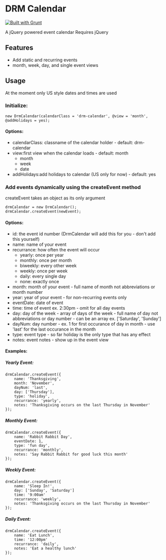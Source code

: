 # DRM Calendar

[![Built with Grunt](https://cdn.gruntjs.com/builtwith.png)](http://gruntjs.com/)

A jQuery powered event calendar
Requires jQuery

## Features

+ Add static and recurring events
+ month, week, day, and single event views

## Usage

At the moment only US style dates and times are used

### Initialize:

    new DrmCalendar(calendarClass = 'drm-calendar', @view = 'month', @addHolidays = yes);

#### Options:

+ calendarClass: classname of the calendar holder - default: drm-calendar
+ view:first view when the calendar loads - default: month
    * month
    * week
    * date
+ addHolidays:add holidays to calendar (US only for now) - default: yes

### Add events dynamically using the createEvent method
createEvent takes an object as its only argument

    drmCalendar = new DrmCalendar();
    drmCalendar.createEvent(newEvent);

#### Options:

+ id: the event id number (DrmCalendar will add this for you - don't add this yourself)
+ name: name of your event
+ recurrance: how often the event will occur
    * yearly: once per year
    * monthly: once per month
    * biweekly: every other week
    * weekly: once per week
    * daily: every single day
    * none: exactly once
+ month: month of your event - full name of month not abbreviations or month number
+ year: year of your event - for non-recurring events only
+ eventDate: date of event
+ time: time of event ex. 2:30pm - omit for all day events
+ day: day of the week - array of days of the week - full name of day not abbreviations or day number - can be an array ex. ['Saturday', 'Sunday']
+ dayNum: day number - ex. 1 for first occurance of day in month - use 'last' for the last occurance in the month
+ type: event type - so far holiday is the only type that has any effect
+ notes: event notes - show up in the event view

#### Examples:

##### Yearly Event:

    drmCalendar.createEvent({
        name: 'Thanksgiving',
        month: 'November',
        dayNum: 'last',
        day: ['Thursday'],
        type: 'holiday',
        recurrance: 'yearly',
        notes: 'Thanksgiving occurs on the last Thursday in November'
    });

##### Monthly Event:

    drmCalendar.createEvent({
        name: 'Rabbit Rabbit Day',
        eventDate: 1,
        type: 'fun day',
        recurrance: 'monthly',
        notes: 'Say Rabbit Rabbit for good luck this month'
    });

##### Weekly Event:

    drmCalendar.createEvent({
        name: 'Sleep In!',
        day: ['Sunday', 'Saturday']
        time: '9:00am'
        recurrance: 'weekly',
        notes: 'Thanksgiving occurs on the last Thursday in November'
    });

##### Daily Event:

    drmCalendar.createEvent({
        name: 'Eat Lunch',
        time: '12:00pm'
        recurrance: 'daily',
        notes: 'Eat a healthy lunch'
    });
